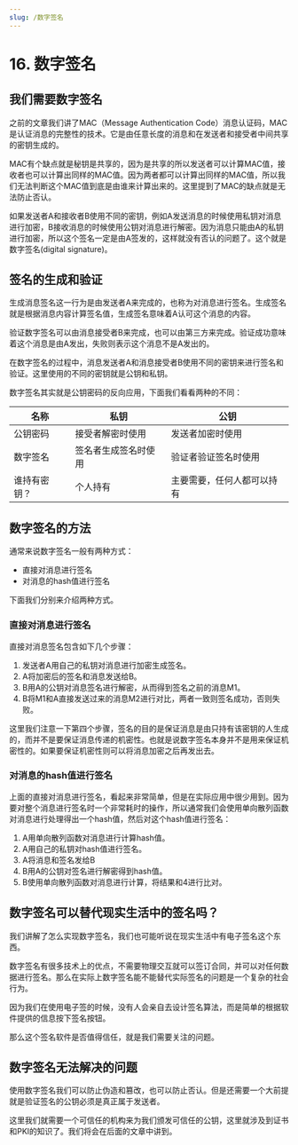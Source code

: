 ```yaml
---
slug: /数字签名
---
```


# 16. 数字签名

## 我们需要数字签名

之前的文章我们讲了MAC（Message Authentication Code）消息认证码，MAC是认证消息的完整性的技术。它是由任意长度的消息和在发送者和接受者中间共享的密钥生成的。

MAC有个缺点就是秘钥是共享的，因为是共享的所以发送者可以计算MAC值，接收者也可以计算出同样的MAC值。因为两者都可以计算出同样的MAC值，所以我们无法判断这个MAC值到底是由谁来计算出来的。这里提到了MAC的缺点就是无法防止否认。

如果发送者A和接收者B使用不同的密钥，例如A发送消息的时候使用私钥对消息进行加密，B接收消息的时候使用公钥对消息进行解密。因为消息只能由A的私钥进行加密，所以这个签名一定是由A签发的，这样就没有否认的问题了。这个就是数字签名(digital signature)。

## 签名的生成和验证

生成消息签名这一行为是由发送者A来完成的，也称为对消息进行签名。生成签名就是根据消息内容计算签名值，生成签名意味着A认可这个消息的内容。

验证数字签名可以由消息接受者B来完成，也可以由第三方来完成。验证成功意味着这个消息是由A发出，失败则表示这个消息不是A发出的。

在数字签名的过程中，消息发送者A和消息接受者B使用不同的密钥来进行签名和验证。这里使用的不同的密钥就是公钥和私钥。

数字签名其实就是公钥密码的反向应用，下面我们看看两种的不同：


名称|私钥|公钥
-|-|-
公钥密码|接受者解密时使用|发送者加密时使用
数字签名|签名者生成签名时使用|验证者验证签名时使用
谁持有密钥？|个人持有|主要需要，任何人都可以持有

## 数字签名的方法

通常来说数字签名一般有两种方式：

* 直接对消息进行签名
* 对消息的hash值进行签名

下面我们分别来介绍两种方式。

### 直接对消息进行签名

直接对消息签名包含如下几个步骤：

1. 发送者A用自己的私钥对消息进行加密生成签名。
2. A将加密后的签名和消息发送给B。
3. B用A的公钥对消息签名进行解密，从而得到签名之前的消息M1。
4. B将M1和A直接发送过来的消息M2进行对比，两者一致则签名成功，否则失败。

这里我们注意一下第四个步骤，签名的目的是保证消息是由只持有该密钥的人生成的，而并不是要保证消息传递的机密性。也就是说数字签名本身并不是用来保证机密性的。如果要保证机密性则可以将消息加密之后再发出去。

### 对消息的hash值进行签名

上面的直接对消息进行签名，看起来非常简单，但是在实际应用中很少用到。因为要对整个消息进行签名时一个非常耗时的操作，所以通常我们会使用单向散列函数对消息进行处理得出一个hash值，然后对这个hash值进行签名：

1. A用单向散列函数对消息进行计算hash值。
2. A用自己的私钥对hash值进行签名。
3. A将消息和签名发给B
4. B用A的公钥对签名进行解密得到hash值。
5. B使用单向散列函数对消息进行计算，将结果和4进行比对。

## 数字签名可以替代现实生活中的签名吗？

我们讲解了怎么实现数字签名，我们也可能听说在现实生活中有电子签名这个东西。

数字签名有很多技术上的优点，不需要物理交互就可以签订合同，并可以对任何数据进行签名。那么在实际上数字签名能不能替代实际签名的问题是一个复杂的社会行为。

因为我们在使用电子签的时候，没有人会亲自去设计签名算法，而是简单的根据软件提供的信息按下签名按钮。

那么这个签名软件是否值得信任，就是我们需要关注的问题。

## 数字签名无法解决的问题

使用数字签名我们可以防止伪造和篡改，也可以防止否认。但是还需要一个大前提就是验证签名的公钥必须是真正属于发送者。

这里我们就需要一个可信任的机构来为我们颁发可信任的公钥，这里就涉及到证书和PKI的知识了。我们将会在后面的文章中讲到。

